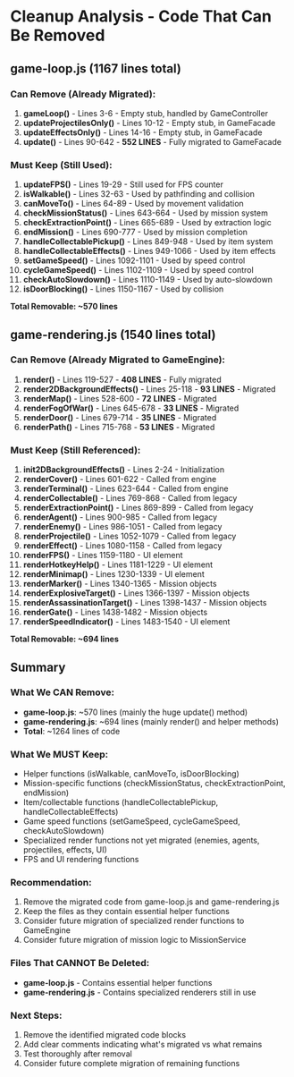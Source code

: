 # Cleanup Analysis - Code That Can Be Removed

## game-loop.js (1167 lines total)

### Can Remove (Already Migrated):
1. **gameLoop()** - Lines 3-6 - Empty stub, handled by GameController
2. **updateProjectilesOnly()** - Lines 10-12 - Empty stub, in GameFacade
3. **updateEffectsOnly()** - Lines 14-16 - Empty stub, in GameFacade
4. **update()** - Lines 90-642 - **552 LINES** - Fully migrated to GameFacade

### Must Keep (Still Used):
1. **updateFPS()** - Lines 19-29 - Still used for FPS counter
2. **isWalkable()** - Lines 32-63 - Used by pathfinding and collision
3. **canMoveTo()** - Lines 64-89 - Used by movement validation
4. **checkMissionStatus()** - Lines 643-664 - Used by mission system
5. **checkExtractionPoint()** - Lines 665-689 - Used by extraction logic
6. **endMission()** - Lines 690-777 - Used by mission completion
7. **handleCollectablePickup()** - Lines 849-948 - Used by item system
8. **handleCollectableEffects()** - Lines 949-1066 - Used by item effects
9. **setGameSpeed()** - Lines 1092-1101 - Used by speed control
10. **cycleGameSpeed()** - Lines 1102-1109 - Used by speed control
11. **checkAutoSlowdown()** - Lines 1110-1149 - Used by auto-slowdown
12. **isDoorBlocking()** - Lines 1150-1167 - Used by collision

**Total Removable: ~570 lines**

## game-rendering.js (1540 lines total)

### Can Remove (Already Migrated to GameEngine):
1. **render()** - Lines 119-527 - **408 LINES** - Fully migrated
2. **render2DBackgroundEffects()** - Lines 25-118 - **93 LINES** - Migrated
3. **renderMap()** - Lines 528-600 - **72 LINES** - Migrated
4. **renderFogOfWar()** - Lines 645-678 - **33 LINES** - Migrated
5. **renderDoor()** - Lines 679-714 - **35 LINES** - Migrated
6. **renderPath()** - Lines 715-768 - **53 LINES** - Migrated

### Must Keep (Still Referenced):
1. **init2DBackgroundEffects()** - Lines 2-24 - Initialization
2. **renderCover()** - Lines 601-622 - Called from engine
3. **renderTerminal()** - Lines 623-644 - Called from engine
4. **renderCollectable()** - Lines 769-868 - Called from legacy
5. **renderExtractionPoint()** - Lines 869-899 - Called from legacy
6. **renderAgent()** - Lines 900-985 - Called from legacy
7. **renderEnemy()** - Lines 986-1051 - Called from legacy
8. **renderProjectile()** - Lines 1052-1079 - Called from legacy
9. **renderEffect()** - Lines 1080-1158 - Called from legacy
10. **renderFPS()** - Lines 1159-1180 - UI element
11. **renderHotkeyHelp()** - Lines 1181-1229 - UI element
12. **renderMinimap()** - Lines 1230-1339 - UI element
13. **renderMarker()** - Lines 1340-1365 - Mission objects
14. **renderExplosiveTarget()** - Lines 1366-1397 - Mission objects
15. **renderAssassinationTarget()** - Lines 1398-1437 - Mission objects
16. **renderGate()** - Lines 1438-1482 - Mission objects
17. **renderSpeedIndicator()** - Lines 1483-1540 - UI element

**Total Removable: ~694 lines**

## Summary

### What We CAN Remove:
- **game-loop.js**: ~570 lines (mainly the huge update() method)
- **game-rendering.js**: ~694 lines (mainly render() and helper methods)
- **Total**: ~1264 lines of code

### What We MUST Keep:
- Helper functions (isWalkable, canMoveTo, isDoorBlocking)
- Mission-specific functions (checkMissionStatus, checkExtractionPoint, endMission)
- Item/collectable functions (handleCollectablePickup, handleCollectableEffects)
- Game speed functions (setGameSpeed, cycleGameSpeed, checkAutoSlowdown)
- Specialized render functions not yet migrated (enemies, agents, projectiles, effects, UI)
- FPS and UI rendering functions

### Recommendation:
1. Remove the migrated code from game-loop.js and game-rendering.js
2. Keep the files as they contain essential helper functions
3. Consider future migration of specialized render functions to GameEngine
4. Consider future migration of mission logic to MissionService

### Files That CANNOT Be Deleted:
- **game-loop.js** - Contains essential helper functions
- **game-rendering.js** - Contains specialized renderers still in use

### Next Steps:
1. Remove the identified migrated code blocks
2. Add clear comments indicating what's migrated vs what remains
3. Test thoroughly after removal
4. Consider future complete migration of remaining functions